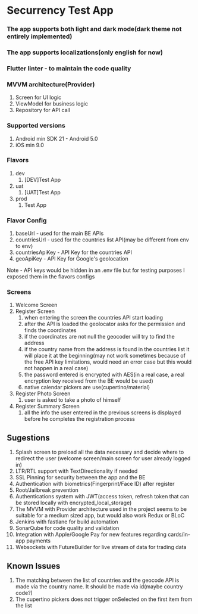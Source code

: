 # **Securrency Test App**
 
 ### The app supports both light and dark mode(dark theme not entirely implemented)

 ### The app supports localizations(only english for now)

 ### Flutter linter - to maintain the code quality

 ### **MVVM architecture(Provider)**
   1. Screen for UI logic
   2. ViewModel for business logic
   3. Repository for API call


### **Supported versions**
   1. Android min SDK 21 - Android 5.0
   2. iOS min 9.0
   
 ### **Flavors**
   1. dev
      1. [DEV]Test App
   2. uat
      1. [UAT]Test App
   3. prod
      1. Test App

### **Flavor Config**
   1. baseUrl - used for the main BE APIs
   2. countriesUrl - used for the countries list API(may be different from env to env)
   3. countriesApiKey - API Key for the countries API
   4. geoApiKey - API Key for Google's geolocation

Note - API keys would be hidden in an .env file but for testing purposes I exposed them in the flavors configs

### **Screens**
   1. Welcome Screen
   2. Register Screen
      1. when entering the screen the countries API start loading
      2. after the API is loaded the geolocator asks for the permission and finds the coordinates
      3. if the coordinates are not null the geocoder will try to find the address
      4. if the country name from the address is found in the countries list it will place it at the beginning(may not work sometimes because of the free API key limitations, would need an error case but this would not happen in a real case)
      5. the password entered is encrypted with AES(in a real case, a real encryption key received from the BE would be used)
      6. native calendar pickers are use(cupertino/material)
   3. Register Photo Screen
      1. user is asked to take a photo of himself
   4. Register Summary Screen
      1. all the info the user entered in the previous screens is displayed before he completes the registration process

## **Sugestions**
   1. Splash screen to preload all the data necessary and decide where to redirect the user (welcome screen/main screen for user already logged in)
   1. LTR/RTL support with TextDirectionality if needed
   2. SSL Pinning for security between the app and the BE
   3. Authentication with biometrics(Fingerprint/Face ID) after register
   4. Root/Jailbreak prevention
   5. Authentications system with JWT(access token, refresh token that can be stored locally with encrypted_local_storage)
   6. The MVVM with Provider architecture used in the project seems to be suitable for a medium sized app, but would also work Redux or BLoC
   7. Jenkins with fastlane for build automation
   8. SonarQube for code quality and validation
   9. Integration with Apple/Google Pay for new features regarding cards/in-app payments
   10. Websockets with FutureBuilder for live stream of data for trading data

## **Known Issues**
   1. The matching between the list of countries and the geocode API is made via the country name. It should be made via id(maybe country code?)
   2. The cupertino pickers does not trigger onSelected on the first item from the list